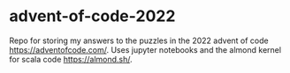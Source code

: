# advent-of-code-2022
Repo for storing my answers to the puzzles in the 2022 advent of code https://adventofcode.com/.
Uses jupyter notebooks and the almond kernel for scala code https://almond.sh/.
